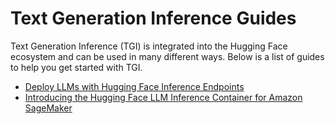 # Text Generation Inference Guides

Text Generation Inference (TGI) is integrated into the Hugging Face ecosystem and can be used in many different ways. Below is a list of guides to help you get started with TGI.

* [Deploy LLMs with Hugging Face Inference Endpoints](https://huggingface.co/blog/inference-endpoints-llm)
* [Introducing the Hugging Face LLM Inference Container for Amazon SageMaker](https://huggingface.co/blog/sagemaker-huggingface-llm)